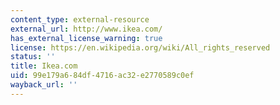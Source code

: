 ```yaml
---
content_type: external-resource
external_url: http://www.ikea.com/
has_external_license_warning: true
license: https://en.wikipedia.org/wiki/All_rights_reserved
status: ''
title: Ikea.com
uid: 99e179a6-84df-4716-ac32-e2770589c0ef
wayback_url: ''
---
```

